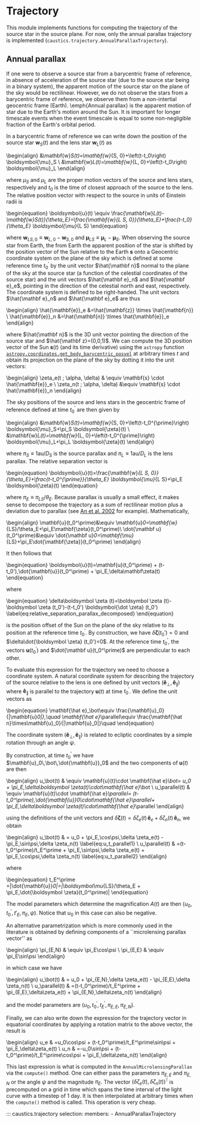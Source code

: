 # Trajectory
This module implements functions for computing the trajectory of the source star 
in the source plane. For now, only the annual parallax trajectory is implemented 
(`caustics.trajectory.AnnualParallaxTrajectory`).

## Annual parallax
If one were to observe a source star from a barycentric frame of reference, in absence of 
acceleration of the source star (due to the source star being in a binary system), the 
apparent motion of the source star on the plane of the sky would be rectilinear. However,
we do not observe the stars from a barycentric frame of reference, we observe them from a 
non-intertial geocentric frame (Earth). \emph{Annual parallax} is the apparent motion of
star due to the Earth's motion around the Sun. It is important for longer timescale events 
when the event timescale is equal to some non-negligible fraction of the Earth's orbital
period.

In a barycentric frame of reference we can write down the position of the source star 
$\mathbf w_S(t)$ and the lens star $\mathbf w_L(t)$ as 

\begin{align}
&\mathbf{w}_S(t)=\mathbf{w}_{S, 0}+\left(t-t_0\right) \boldsymbol{\mu}_S \\
&\mathbf{w}_L(t)=\mathbf{w}_{L, 0}+\left(t-t_0\right) \boldsymbol{\mu}_L
\end{align}

where $\mu_S$ and $\mu_L$ are the proper motion vectors of the source and lens 
stars, respectively and $t_0$ is the time of closest approach of the source to the lens.
The relative position vector with respect to the source in units of Einstein radii is 

\begin{equation}
\boldsymbol{u}(t) \equiv \frac{\mathbf{w}_L(t)-\mathbf{w}_S(t)}{\theta_E}=\frac{\mathbf{w}_{L S, 0}}{\theta_E}+\frac{t-t_0}{\theta_E} \boldsymbol{\mu}_{L S}
\end{equation}

where $\mathbf{w}_{L S, 0} \equiv \mathbf{w}_{L, 0}-\mathbf{w}_{S, 0}$ and 
$\boldsymbol{\mu}_{L S} \equiv \boldsymbol{\mu}_L-\boldsymbol{\mu}_S$.
When observing the source star from Earth, the from Earth the apparent position of the star 
is shifted by the position vector of the Sun relative to the Earth $\mathbf s$ onto a 
Geocentric coordinate system on the plane of the sky which is defined at some reference 
time $t_0^\prime$ by the unit vector $\hat{\mathbf n}$ normal to the plane of the 
sky at the source star (a function of the celestial coordinates of the source star) 
and the unit vectors 
$\hat{\mathbf e}_n$ and $\hat{\mathbf e}_e$, pointing in the direction of the celestial
north and east, respectively. The coordinate system is defined to be right-handed. The 
unit vectors $\hat{\mathbf e}_n$ and $\hat{\mathbf e}_e$ are thus

\begin{align}
\hat{\mathbf{e}}_e &=\hat{\mathbf{z}} \times \hat{\mathbf{n}} \\
\hat{\mathbf{e}}_n &=\hat{\mathbf{n}} \times \hat{\mathbf{e}}_e
\end{align}

where $\hat{\mathbf n}$ is the 3D unit vector pointing the direction of the source star
and $\hat{\mathbf z}=(0,0,1)$. We can compute the 3D position vector of the Sun 
$\mathbf s(t)$ (and its time derivative) using the `astropy` function
[`astropy.coordinates.get_body_barycentric_posvel`](https://docs.astropy.org/en/stable/api/astropy.coordinates.get_body_barycentric_posvel.html)
at arbitrary times $t$ and obtain its projection on the plane of the sky by dotting it 
into the unit vectors: 

\begin{align}
\zeta_e(t ; \alpha, \delta) & \equiv \mathbf{s} \cdot \hat{\mathbf{e}}_e \\
\zeta_n(t ; \alpha, \delta) &\equiv \mathbf{s} \cdot \hat{\mathbf{e}}_n
\end{align}

The sky positions of the source and lens stars in the geocentric frame of reference defined at 
time $t_0^\prime$ are then given by

\begin{align}
&\mathbf{w}_S(t)=\mathbf{w}_{S, 0}+\left(t-t_0^{\prime}\right) \boldsymbol{\mu}_S+\pi_S \boldsymbol{\zeta}(t) \\
&\mathbf{w}_L(t)=\mathbf{w}_{L, 0}+\left(t-t_0^{\prime}\right) \boldsymbol{\mu}_L+\pi_L \boldsymbol{\zeta}(t)
\end{align}

where $\pi_S \equiv 1 \mathrm{au} / D_S$ is the source parallax and $\pi_L \equiv 1 \mathrm{au} / D_L$ is the lens parallax. The relative separation vector is 

\begin{equation}
\boldsymbol{u}(t)=\frac{\mathbf{w}_{L S, 0}}{\theta_E}+\frac{t-t_0^{\prime}}{\theta_E} \boldsymbol{\mu}_{L S}+\pi_E \boldsymbol{\zeta}(t)
\end{equation}

where $\pi_E\equiv \pi_{LS}/\theta_E$. Because parallax is usually a small effect, it makes 
sense to decompose the trajectory as a sum of rectilinear motion plus a deviation due to 
parallax
(see [An et al. 2002](https://ui.adsabs.harvard.edu/abs/2002ApJ...572..521A/abstract) for example). Mathematically, 

\begin{align}
    \mathbf{u}(t_0^\prime)&\equiv \mathbf{u}_0=\mathbf{w}_{LS}/\theta_E+\pi_E\mathbf{\zeta}(t_0^\prime)\\
    \dot{\mathbf u}(t_0^\prime)&\equiv \dot{\mathbf u}_0=\mathbf{\mu}_{LS}+\pi_E\dot{\mathbf{\zeta}}(t_0^\prime)
\end{align}

It then follows that  

\begin{equation}
    \boldsymbol{u}(t)=\mathbf{u}(t_0^\prime) + (t-t_0')\,\dot{\mathbf{u}}(t_0^\prime) +
    \pi_E\,\delta\mathbf\zeta(t)
\end{equation}

where 

\begin{equation}
    \delta\boldsymbol \zeta (t)=\boldsymbol \zeta (t)-\boldsymbol \zeta (t_0')-(t-t_0')
    \boldsymbol{\dot \zeta} (t_0')
    \label{eq:relative_separation_parallax_decomposed}
\end{equation}

is the position offset of the Sun on the plane of the sky relative to its position 
at the reference time $t_0^\prime$. By construction, we have 
$\delta\boldsymbol \zeta (t_0')=0$ and $\delta\dot{\boldsymbol \zeta} (t_0')=0$.
At the reference time $t_0^\prime$, the vectors $\mathbf{u}(t_0^\prime)$ and 
$\dot{\mathbf u}(t_0^\prime)$ are perpendicular to each other.

To evaluate this expression for the trajectory we need to choose a coordinate system.
A natural coordinate system for describing the trajectory of the source relative to the 
lens is one defined by unit vectors
$(\mathbf{\hat e}_\bot,\mathbf{\hat e}_\parallel)$ where $\mathbf{\hat e}_\parallel$ 
is parallel to the trajectory $\mathbf{u}(t)$ at time $t_0^\prime$.
We define the unit vectors as

\begin{equation}
    \mathbf{\hat e}_\bot\equiv \frac{\mathbf{u}_0}{|\mathbf{u}_0|},\quad
    \mathbf{\hat e}_\parallel\equiv \frac{\mathbf{\hat n}\times\mathbf{u}_0}{|\mathbf{u}_0|}\quad
\end{equation}

The coordinate system $(\mathbf{\hat e}_\bot,\mathbf{\hat e}_\parallel)$ is related to 
ecliptic coordinates by a simple rotation through an angle $\psi$.

By construction, at time $t_0^\prime$ we have $\mathbf{u}_0\,\bot\,\dot{\mathbf{u}}_0$ and 
the two components of $\mathbf{u}(t)$ are then

\begin{align}
    u_\bot(t)      & \equiv \mathbf{u}(t)\cdot \mathbf{\hat e}_\bot= u_0 +
    \pi_E\,\delta\boldsymbol \zeta(t)\cdot\mathbf{\hat e}_\bot                                                                                                                                       \\
    u_\parallel(t) & \equiv \mathbf{u}(t)\cdot \mathbf{\hat e}_\parallel= (t-t_0^\prime)\,\dot{\mathbf{u}}_0\cdot\mathbf{\hat e}_\parallel+ \pi_E\,\delta\boldsymbol \zeta(t)\cdot\mathbf{\hat e}_\parallel
\end{align}

using the definitions of the unit vectors and
$\delta\boldsymbol \zeta(t)=
    \delta \zeta_e(t)\,\mathbf{\hat e}_e+\delta \zeta_n(t)\,\mathbf{\hat e}_n$, we obtain

\begin{align}
    u_\bot(t)      & = u_0 + \pi_E\,\cos\psi\,\delta \zeta_e(t) - \pi_E\,\sin\psi\,\delta \zeta_n(t)
    \label{eq:u_t_parallel1}                                                                         \\
    u_\parallel(t) & =(t-t_0^\prime)/t_E^\prime + \pi_E\,\sin\psi\,\delta \zeta_e(t) +
    \pi_E\,\cos\psi\,\delta \zeta_n(t) \label{eq:u_t_parallel2}
\end{align}

where 

\begin{equation}
t_E^\prime =|\dot{\mathbf{u}}_0|=|\boldsymbol\mu_{LS}/\theta_E  + \pi_E\,\dot{\boldsymbol \zeta}(t_0^\prime)|
\end{equation}

The model parameters which determine the magnification $A(t)$ are then
$\left(u_0,t_0^\prime,t'_E,\pi_E,\psi\right)$. Notice that $u_0$ in this case can also be negative.

An alternative parametrization which is more commonly used in the literature is obtained by
defining components of a ``microlensing parallax vector'' as

\begin{align}
    \pi_{E,N} & \equiv \pi_E\cos\psi \\
    \pi_{E,E} & \equiv \pi_E\sin\psi
\end{align}

in which case we have

\begin{align}
    u_\bot(t)      & = u_0 + \pi_{E,N}\,\delta \zeta_e(t) - \pi_{E,E}\,\delta \zeta_n(t) \\
    u_\parallel(t) & =(t-t_0^\prime)/t_E^\prime + \pi_{E,E}\,\delta\zeta_e(t) +
    \pi_{E,N}\,\delta\zeta_n(t)
\end{align}

and the model parameters are $\left(u_0,t_0^\prime,t_E^\prime,\pi_{E,E},\pi_{E,N}\right)$.

Finally, we can also write down the expression for the trajectory vector in equatorial 
coordinates by applying a rotation matrix to the above vector, the result is 

\begin{align}
    u_e & =u_0\cos\psi + (t-t_0^\prime)/t_E^\prime\sin\psi + \pi_E\,\delta\zeta_e(t)  \\
    u_n & =-u_0\sin\psi + (t-t_0^\prime)/t_E^\prime\cos\psi + \pi_E\,\delta\zeta_n(t)
\end{align}

This last expression is what is computed in the `AnnualMicrolensingParallax` via the 
`compute()` method. One can either pass the parameters $\pi_{E,E}$ and $\pi_{E,N}$ or 
the angle $\psi$ and the magnitude $\pi_E$. The vector 
$(\delta\zeta_e(t), \delta\zeta_n(t))^\intercal$ is precomputed on a grid in time 
which spans the time interval of the light curve with a timestep of 1 day. It is then
interpolated at arbitrary times when the `compute()` method is called. This operation
is very cheap.

::: caustics.trajectory
    selection:
        members:
        - AnnualParallaxTrajectory 
